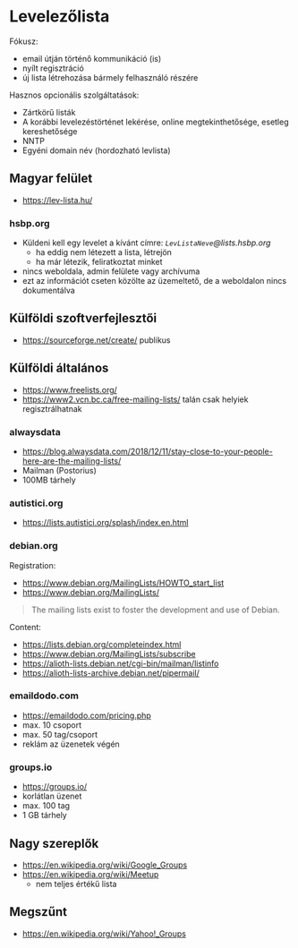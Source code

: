 # Levelezőlista

Fókusz:

* email útján történő kommunikáció (is)
* nyílt regisztráció
* új lista létrehozása bármely felhasználó részére

Hasznos opcionális szolgáltatások:

* Zártkörű listák
* A korábbi levelezéstörténet lekérése, online megtekinthetősége, esetleg kereshetősége
* NNTP
* Egyéni domain név (hordozható levlista)

## Magyar felület

* https://lev-lista.hu/

### hsbp.org

* Küldeni kell egy levelet a kívánt címre: _`LevListaNeve`@lists.hsbp.org_
  * ha eddig nem létezett a lista, létrejön
  * ha már létezik, feliratkoztat minket
* nincs weboldala, admin felülete vagy archívuma
* ezt az információt cseten közölte az üzemeltető, de a weboldalon nincs dokumentálva

## Külföldi szoftverfejlesztői

* https://sourceforge.net/create/ publikus

## Külföldi általános

* https://www.freelists.org/
* https://www2.vcn.bc.ca/free-mailing-lists/ talán csak helyiek regisztrálhatnak

### alwaysdata

* https://blog.alwaysdata.com/2018/12/11/stay-close-to-your-people-here-are-the-mailing-lists/
* Mailman (Postorius)
* 100MB tárhely

### autistici.org

* https://lists.autistici.org/splash/index.en.html

### debian.org

Registration:
* https://www.debian.org/MailingLists/HOWTO_start_list
* https://www.debian.org/MailingLists/

> The mailing lists exist to foster the development and use of Debian.

Content:
* https://lists.debian.org/completeindex.html
* https://www.debian.org/MailingLists/subscribe
* https://alioth-lists.debian.net/cgi-bin/mailman/listinfo
* https://alioth-lists-archive.debian.net/pipermail/

### emaildodo.com

* https://emaildodo.com/pricing.php
* max. 10 csoport
* max. 50 tag/csoport
* reklám az üzenetek végén

### groups.io

* https://groups.io/
* korlátlan üzenet
* max. 100 tag
* 1 GB tárhely

## Nagy szereplők

* https://en.wikipedia.org/wiki/Google_Groups
* https://en.wikipedia.org/wiki/Meetup
  * nem teljes értékű lista

## Megszűnt

* https://en.wikipedia.org/wiki/Yahoo!_Groups
